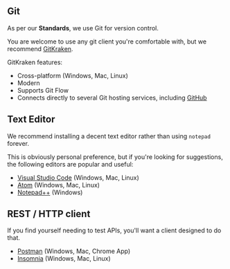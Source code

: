 ## Git

As per our **Standards**, we use Git for version control.

You are welcome to use any git client you're comfortable with, but we recommend [GitKraken].

GitKraken features:

* Cross-platform (Windows, Mac, Linux)
* Modern
* Supports Git Flow
* Connects directly to several Git hosting services, including [GitHub](https://github.com)

## Text Editor

We recommend installing a decent text editor rather than using `notepad` forever.

This is obviously personal preference, but if you're looking for suggestions, the following editors are popular and useful:

* [Visual Studio Code] (Windows, Mac, Linux)
* [Atom] (Windows, Mac, Linux)
* [Notepad++] (Windows)

## REST / HTTP client

If you find yourself needing to test APIs, you'll want a client designed to do that.

* [Postman] (Windows, Mac, Chrome App)
* [Insomnia] (Windows, Mac, Linux)

[visual studio code]: https://code.visualstudio.com
[atom]: https://atom.io
[notepad++]: https://notepad-plus-plus.org/
[postman]: https://www.getpostman.com/
[insomnia]: https://insomnia.rest/
[gitkraken]: https://gitkraken.com/download